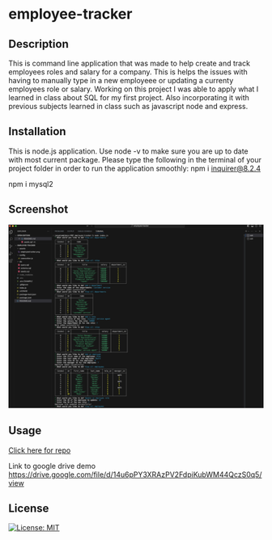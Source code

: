 # employee-tracker

## Description 
This is command line application that was made to help create and track employees roles and salary for a company. This is helps the issues with having to manually type in a new employeee or updating a currenty employees role or salary. Working on this project I was able to apply what I learned in class about SQL for my first project. Also incorporating it with previous subjects learned in class such as javascript node and express.

## Installation 

This is node.js application. Use node -v to make sure you are up to date with most current package.
Please type the following in the terminal of your project folder in order to run the application smoothly:
npm i inquirer@8.2.4

npm i mysql2

## Screenshot

<img src="https://github.com/jtpham13/employee-tracker/blob/main/assets/employeetracker1.png"/>

## Usage 

[Click here for repo](https://github.com/jtpham13/employee-tracker)

Link to google drive demo https://drive.google.com/file/d/14u6pPY3XRAzPV2FdpiKubWM44QczS0q5/view

## License 

[![License: MIT](https://img.shields.io/badge/License-MIT-yellow.svg)](https://opensource.org/licenses/MIT)
